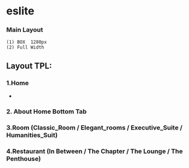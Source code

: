 # eslite

### Main  Layout

```
(1) BOX  1280px
(2) Full Width 

```



## Layout TPL:
### 1.Home
* 
### 2. About Home Bottom Tab
### 3.Room (Classic_Room / Elegant_rooms / Executive_Suite / Humanities_Suit)
### 4.Restaurant (In Between / The Chapter / The Lounge / The Penthouse)
